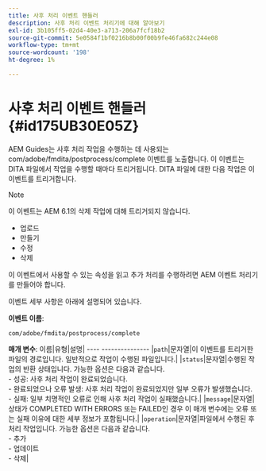 ```yaml
---
title: 사후 처리 이벤트 핸들러
description: 사후 처리 이벤트 처리기에 대해 알아보기
exl-id: 3b105ff5-02d4-40e3-a713-206a7fcf18b2
source-git-commit: 5e0584f1bf0216b8b00f00b9fe46fa682c244e08
workflow-type: tm+mt
source-wordcount: '198'
ht-degree: 1%

---
```


# 사후 처리 이벤트 핸들러 {#id175UB30E05Z}

AEM Guides는 사후 처리 작업을 수행하는 데 사용되는 com/adobe/fmdita/postprocess/complete 이벤트를 노출합니다. 이 이벤트는 DITA 파일에서 작업을 수행할 때마다 트리거됩니다. DITA 파일에 대한 다음 작업은 이 이벤트를 트리거합니다.

>[!NOTE]
>
> 이 이벤트는 AEM 6.1의 삭제 작업에 대해 트리거되지 않습니다.

- 업로드
- 만들기
- 수정
- 삭제

이 이벤트에서 사용할 수 있는 속성을 읽고 추가 처리를 수행하려면 AEM 이벤트 처리기를 만들어야 합니다.

이벤트 세부 사항은 아래에 설명되어 있습니다.

**이벤트 이름**:

```
com/adobe/fmdita/postprocess/complete 
```

**매개 변수**: 이름|유형|설명| ---- --------------- |`path`|문자열|이 이벤트를 트리거한 파일의 경로입니다. 일반적으로 작업이 수행된 파일입니다.| |`status`|문자열|수행된 작업의 반환 상태입니다. 가능한 옵션은 다음과 같습니다. <br>- 성공: 사후 처리 작업이 완료되었습니다. <br>- 완료되었으나 오류 발생: 사후 처리 작업이 완료되었지만 일부 오류가 발생했습니다. <br>- 실패: 일부 치명적인 오류로 인해 사후 처리 작업이 실패했습니다.| |`message`|문자열|상태가 COMPLETED WITH ERRORS 또는 FAILED인 경우 이 매개 변수에는 오류 또는 실패 이유에 대한 세부 정보가 포함됩니다.| |`operation`|문자열|파일에서 수행된 후 처리 작업입니다. 가능한 옵션은 다음과 같습니다.<br>- 추가 <br>- 업데이트 <br>- 삭제|
